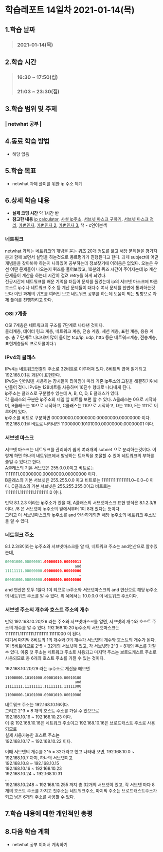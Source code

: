 # 학습레포트 14일차 2021-01-14(목)
## 1.학습 날짜
> ### 2021-01-14(목)

## 2.학습 시간
> ### 16:30 ~ 17:50(집)
> ### 21:03 ~ 23:30(집)

## 3.학습 범위 및 주제
### | netwhat 공부 |

## 4.동료 학습 방법
- 해당 없음

## 5.학습 목표
- netwhat 과제 풀이를 위한 ip 주소 체계

## 6.상세 학습 내용
- **실제 코딩 시간** 약 1시간 반
- **참고한 내용** [ip calculator](http://jodies.de/ipcalc?host=77.168.33.13&mask1=29&mask2=), [사설 ip주소](https://ko.wikipedia.org/wiki/%EC%82%AC%EC%84%A4%EB%A7%9D), [서브넷 마스크 구하기](https://blog.naver.com/knismaster/222065092550), [서브넷 마스크 정리](https://blog.naver.com/knismaster/222063137656), [가변인자](https://woo-dev.tistory.com/53), [가변인자 2](https://m.blog.naver.com/PostView.nhn?blogId=tipsware&logNo=221354044966&proxyReferer=https:%2F%2Fwww.google.co.jp%2F), [가변인자 3](https://dojang.io/mod/page/view.php?id=577), 책 - c언어본색

### 네트워크
netwhat 과제는 네트워크의 개념을 묻는 퀴즈 20개 정도를 풀고 해당 문제들을 평가자분과 함께 보면서 설명을 하는것으로 동료평가가 진행된다고 한다. 과제 subject에 어떤 개념들을 찾아봐야 하는지 나와있어 공부하는데 정보찾기에 어려움은 없었다. 오늘은 우선 어떤 문제들이 나오는지 퀴즈를 풀어보았고, 10분의 퀴즈 시간이 주어지는데 ip 계산 문제들이 계산을 하는데 시간이 걸려 retry를 하게 되었다.\
전공시간에 네트워크를 배운 기억을 더듬어 문제를 풀었는데 ip의 서브넷 마스크에 따른 호스트 ip수나 네트워크 주소 등 계산 문제들이 대다수 여서 문제를 한번에 통과하는것 보다 이번 과제의 퀴즈를 여러번 보고 네트워크 공부를 하는데 도움이 되는 방향으로 과제 풀이를 진행하려고 한다.

### OSI 7계층
OSI 7계층은 네트워크의 구조를 7단계로 나타낸 것이다.\
물리계층, 데이터 링크 계층, 네트워크 계층, 전송 계층, 세션 계층, 표현 계층, 응용 계층. 총 7 단계로 나타내며 많이 들어본 tcp/ip, udp, http 등은 네트워크계층, 전송계층, 표현계층들의 프로토콜이다.\

### IPv4의 클래스
IPv4는 네트워크연결의 주소로 32비트로 이루어져 있다. 8비트씩 끊어 읽게되고 192.168.0.1등 과같이 표현한다.\
IPv6는 인터넷을 사용하는 장치들이 많아짐에 따라 기존 ip주소의 고갈을 해결하기위해 만들어 졌다. IPv6는 128비트를 사용하며 16진수 형태로 나타내게 된다.\
ip주소는 클래스로 구분할수 있는데 A, B, C, D, E 클래스가 있다.\
각 클래스의 구분은 ip주소의 제일 앞 비트를 보면 알 수 있다. A클래스는 0으로 시작하며, B클래스는 10으로 시작하고, C클래스는 110으로 시작하고, D는 1110, E는 1111로 이루어져 있다.\
ip주소를 비트로 구분하면 00000000.00000000.00000000.00000000 이다.\
192.168.0.1을 비트로 나타내면 11000000.10101000.00000000.00000001 이다.

### 서브넷 마스크
서브넷 마스크는 네트워크를 관리하기 쉽게 여러개의 subnet 으로 분리하는것이다. 이렇게 하면 하나의 네트워크에서 발생하는 트래픽을 조절할 수 있어 네트워크의 부하를 줄일 수 있다고 한다.\
A클래스의 기본 서브넷은 255.0.0.0이고 비트로는 11111111.00000000.00000000.00000000 이다.\
B클래스의 기본 서브넷은 255.255.0.0 이고 비트로는 11111111.11111111.0~0.0~0 이다.
C클래스의 기본 서브넷은 255.255.255.0이고 비트로는 11111111.11111111.11111111.0 이다.

만약 8.1.2.3 이라는 ip주소가 있을 때, A클래스의 서브넷마스크 표현 방식은 8.1.2.3/8 이다.
/8 은 서브넷이 ip주소의 앞에서부터 1이 8개 있다는 뜻이다.\
그리고 이 서브넷마스크와 ip주소를 and 연산하게되면 해당 ip주소의 네트워크 주소값을 알 수 있다.

### 네트워크 주소
8.1.2.3/8이라는 ip주소와 서브넷마스크를 알 때, 네트워크 주소는 and연산으로 알수있는데,
```c
00001000.00000001.00000010.00000011
                                and
11111111.00000000.00000000.00000000
                                  =
00001000.00000000.00000000.00000000
```
and 연산은 모두 1일때 1이 되므로 ip주소와 서브넷마스크의 and 연산으로 해당 ip주소의 네트워크 주소를 알 수 있다. 위 예에서는 10.0.0.0 이 네트워크 주소이다.

### 서브넷 주소의 개수와 호스트 주소의 개수
만약 192.168.10.20/29 라는 주소와 서브넷마스크를 알면, 서브넷의 개수와 호스트 주소의 개수를 알 수 있다. 192.168.10.20 ip주소의 서브넷마스크는 11111111.11111111.11111111.11111000 이 된다.\
여기서 마지막 8비트의 1의 개수와 0의 개수가 서브넷의 개수와 호스트의 개수가 된다.\
1이 5비트이므로 2^5 = 32개의 서브넷이 있고, 각 서브넷당 2^3 = 8개의 주소를 가질 수 있다. 이중 첫 주소는 네트워크 주소로 사용되고 마지막 주소는 브로드캐스트 주소로 사용되므로 총 6개의 호스트 주소를 가질 수 있는 것이다.

192.168.10.20/29 라는 ip주소로 계산을 해보면
```
11000000.10101000.00001010.00010100
                                and
11111111.11111111.11111111.11111000
                                  =
11000000.10101000.00001010.00010000
```
네트워크 주소는 192.168.10.16이다.\
그리고 2^3 = 8 개의 호스트 주소를 가질 수 있으므로\
192.168.10.16 ~ 192.168.10.23 이다.\
이 중 192.168.10.16은 네트워크 주소이고 192.168.10.16은 브로드캐스트 주소로 사용되므로\
실제 사용가능한 호스트 주소는\
192.168.10.17 ~ 192.168.10.22 이다.

이때 서브넷의 개수를 2^5 = 32개라고 했고 나타내 보면,
192.168.10.0 ~ 192.168.10.7 까지, 하나의 서브넷이고\
192.168.10.8 ~ 192.168.10.15\
192.168.10.16 ~ 192.168.10.23\
192.168.10.24 ~ 192.168.10.31\
...\
192.168.10.248 ~ 192.168.10.255 까지 총 32개의 서브넷이 있고, 각 서브넷 마다 8개의 호스트 주소를 가지고 첫주소는 네트워크주소, 마지막 주소는 브로드캐스트주소가 되고 남은 6개의 주소를 사용할 수 있다.

## 7.학습 내용에 대한 개인적인 총평

## 8.다음 학습 계획
- netwhat 공부 이어서 계속하기